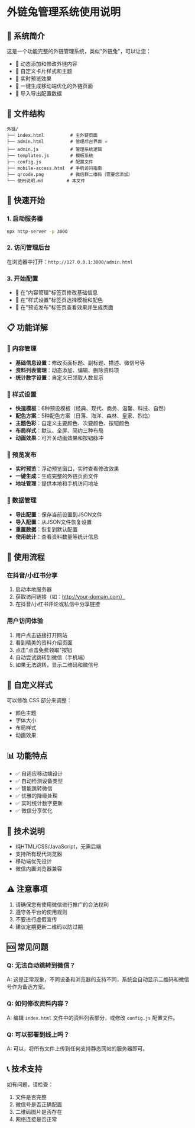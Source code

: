# 外链兔管理系统使用说明

## 🎯 系统简介
这是一个功能完整的外链管理系统，类似"外链兔"，可以让您：
- 📝 动态添加和修改外链内容
- 🎨 自定义卡片样式和主题
- 👀 实时预览效果
- 📱 一键生成移动端优化的外链页面
- 💾 导入导出配置数据

## 📁 文件结构
```
外链/
├── index.html          # 主外链页面
├── admin.html          # 管理后台界面 ⭐
├── admin.js            # 管理系统逻辑
├── templates.js        # 模板系统
├── config.js           # 配置文件
├── mobile-access.html  # 手机访问指南
├── qrcode.png          # 微信群二维码（需要您添加）
└── 使用说明.md         # 本文件
```

## 🚀 快速开始

### 1. 启动服务器
```bash
npx http-server -p 3000
```

### 2. 访问管理后台
在浏览器中打开：`http://127.0.0.1:3000/admin.html`

### 3. 开始配置
- 📝 在"内容管理"标签页修改基础信息
- 🎨 在"样式设置"标签页选择模板和配色
- 👀 在"预览发布"标签页查看效果并生成页面

## 📋 功能详解

### 📝 内容管理
- **基础信息设置**：修改页面标题、副标题、描述、微信号等
- **资料列表管理**：动态添加、编辑、删除资料项
- **统计数字设置**：自定义已领取人数显示

### 🎨 样式设置
- **快速模板**：6种预设模板（经典、现代、商务、温馨、科技、自然）
- **配色方案**：5种配色方案（日落、海洋、森林、皇家、烈焰）
- **主题色彩**：自定义主要颜色、次要颜色、按钮颜色
- **布局样式**：默认、全屏、简约三种布局
- **动画效果**：可开关动画效果和按钮脉冲

### 👀 预览发布
- **实时预览**：浮动预览窗口，实时查看修改效果
- **一键生成**：生成完整的外链页面文件
- **地址管理**：提供本地和手机访问地址

### 💾 数据管理
- **导出配置**：保存当前设置到JSON文件
- **导入配置**：从JSON文件恢复设置
- **重置数据**：恢复到默认配置
- **使用统计**：查看资料数量等统计信息

## 📱 使用流程

### 在抖音/小红书分享
1. 启动本地服务器
2. 获取访问链接（如：http://your-domain.com）
3. 在抖音/小红书评论或私信中分享链接

### 用户访问体验
1. 用户点击链接打开网站
2. 看到精美的资料介绍页面
3. 点击"点击免费领取"按钮
4. 自动尝试跳转到微信（手机端）
5. 如果无法跳转，显示二维码和微信号

## 🎨 自定义样式
可以修改 CSS 部分来调整：
- 颜色主题
- 字体大小
- 布局样式
- 动画效果

## 📊 功能特点
- ✅ 自适应移动端设计
- ✅ 自动检测设备类型
- ✅ 智能跳转微信
- ✅ 优雅的降级处理
- ✅ 实时统计数字更新
- ✅ 微信分享优化

## 🔧 技术说明
- 纯HTML/CSS/JavaScript，无需后端
- 支持所有现代浏览器
- 移动端优先设计
- 微信内置浏览器兼容

## ⚠️ 注意事项
1. 请确保您有使用微信进行推广的合法权利
2. 遵守各平台的使用规则
3. 不要进行虚假宣传
4. 建议定期更新二维码以防过期

## 🆘 常见问题

### Q: 无法自动跳转到微信？
A: 这是正常现象，不同设备和浏览器的支持不同，系统会自动显示二维码和微信号作为备选方案。

### Q: 如何修改资料内容？
A: 编辑 `index.html` 文件中的资料列表部分，或修改 `config.js` 配置文件。

### Q: 可以部署到线上吗？
A: 可以，将所有文件上传到任何支持静态网站的服务器即可。

## 📞 技术支持
如有问题，请检查：
1. 文件是否完整
2. 微信号是否正确配置
3. 二维码图片是否存在
4. 网络连接是否正常